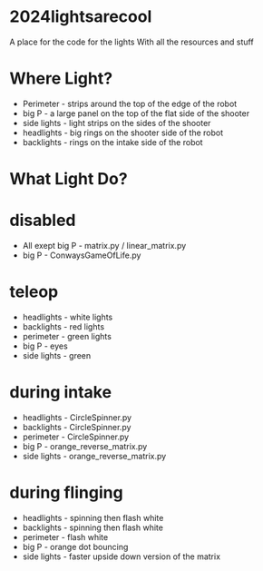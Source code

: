 # 2024lightsarecool
A place for the code for the lights
With all the resources and stuff

# Where Light?
* Perimeter - strips around the top of the edge of the robot
* big P - a large panel on the top of the flat side of the shooter
* side lights - light strips on the sides of the shooter
* headlights - big rings on the shooter side of the robot
* backlights - rings on the intake side of the robot

# What Light Do?

# disabled
* All exept big P - matrix.py / linear_matrix.py
* big P - ConwaysGameOfLife.py
  
# teleop
* headlights - white lights
* backlights - red lights
* perimeter - green lights
* big P - eyes
* side lights - green

# during intake 
* headlights - CircleSpinner.py
* backlights - CircleSpinner.py
* perimeter - CircleSpinner.py
* big P - orange_reverse_matrix.py
* side lights - orange_reverse_matrix.py

# during flinging 
* headlights - spinning then flash white
* backlights - spinning then flash white
* perimeter - flash white
* big P - orange dot bouncing
* side lights - faster upside down version of the matrix
